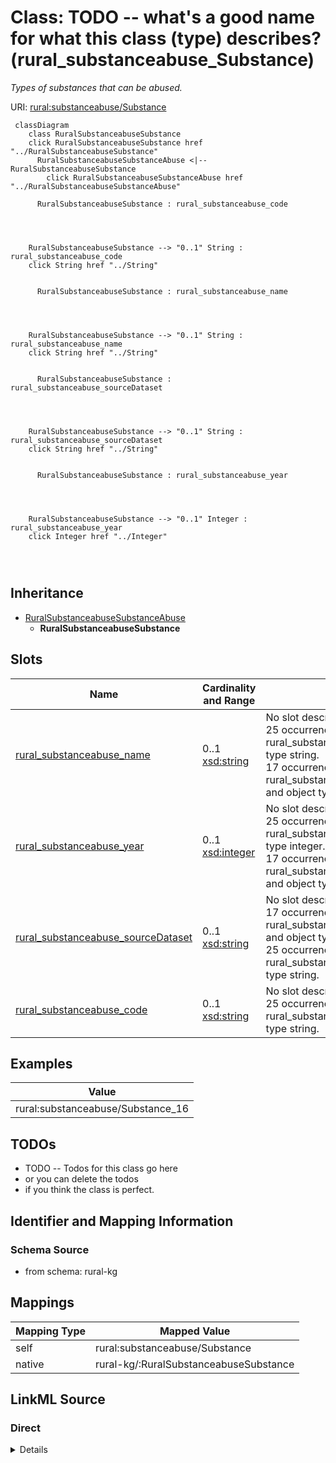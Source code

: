 

# Class: TODO -- what's a good name for what this class (type) describes? (rural_substanceabuse_Substance)


_Types of substances that can be abused._





URI: [rural:substanceabuse/Substance](http://sail.ua.edu/ruralkg/substanceabuse/Substance)






```mermaid
 classDiagram
    class RuralSubstanceabuseSubstance
    click RuralSubstanceabuseSubstance href "../RuralSubstanceabuseSubstance"
      RuralSubstanceabuseSubstanceAbuse <|-- RuralSubstanceabuseSubstance
        click RuralSubstanceabuseSubstanceAbuse href "../RuralSubstanceabuseSubstanceAbuse"
      
      RuralSubstanceabuseSubstance : rural_substanceabuse_code
        
          
    
    
    RuralSubstanceabuseSubstance --> "0..1" String : rural_substanceabuse_code
    click String href "../String"

        
      RuralSubstanceabuseSubstance : rural_substanceabuse_name
        
          
    
    
    RuralSubstanceabuseSubstance --> "0..1" String : rural_substanceabuse_name
    click String href "../String"

        
      RuralSubstanceabuseSubstance : rural_substanceabuse_sourceDataset
        
          
    
    
    RuralSubstanceabuseSubstance --> "0..1" String : rural_substanceabuse_sourceDataset
    click String href "../String"

        
      RuralSubstanceabuseSubstance : rural_substanceabuse_year
        
          
    
    
    RuralSubstanceabuseSubstance --> "0..1" Integer : rural_substanceabuse_year
    click Integer href "../Integer"

        
      
```





## Inheritance
* [RuralSubstanceabuseSubstanceAbuse](../classes/RuralSubstanceabuseSubstanceAbuse.md)
    * **RuralSubstanceabuseSubstance**



## Slots

| Name | Cardinality and Range | Description | Inheritance |
| ---  | --- | --- | --- |
| [rural_substanceabuse_name](../slots/rural_substanceabuse_name.md) | 0..1 <br/> [xsd:string](http://www.w3.org/2001/XMLSchema#string) | No slot description provided <br/> 25 occurrences with subject type rural_substanceabuse_Substance and object type string.<br/>17 occurrences with subject type rural_substanceabuse_SubstanceRelatedIncident and object type string. | direct |
| [rural_substanceabuse_year](../slots/rural_substanceabuse_year.md) | 0..1 <br/> [xsd:integer](http://www.w3.org/2001/XMLSchema#integer) | No slot description provided <br/> 25 occurrences with subject type rural_substanceabuse_Substance and object type integer.<br/>17 occurrences with subject type rural_substanceabuse_SubstanceRelatedIncident and object type integer. | direct |
| [rural_substanceabuse_sourceDataset](../slots/rural_substanceabuse_sourceDataset.md) | 0..1 <br/> [xsd:string](http://www.w3.org/2001/XMLSchema#string) | No slot description provided <br/> 17 occurrences with subject type rural_substanceabuse_SubstanceRelatedIncident and object type string.<br/>25 occurrences with subject type rural_substanceabuse_Substance and object type string. | direct |
| [rural_substanceabuse_code](../slots/rural_substanceabuse_code.md) | 0..1 <br/> [xsd:string](http://www.w3.org/2001/XMLSchema#string) | No slot description provided <br/> 25 occurrences with subject type rural_substanceabuse_Substance and object type string. | direct |










## Examples

| Value |
| --- |
| rural:substanceabuse/Substance_16 |


## TODOs

* TODO -- Todos for this class go here
* or you can delete the todos
* if you think the class is perfect.

## Identifier and Mapping Information







### Schema Source


* from schema: rural-kg




## Mappings

| Mapping Type | Mapped Value |
| ---  | ---  |
| self | rural:substanceabuse/Substance |
| native | rural-kg/:RuralSubstanceabuseSubstance |







## LinkML Source

<!-- TODO: investigate https://stackoverflow.com/questions/37606292/how-to-create-tabbed-code-blocks-in-mkdocs-or-sphinx -->

### Direct

<details>
```yaml
name: rural_substanceabuse_Substance
description: Types of substances that can be abused.
title: TODO -- what's a good name for what this class (type) describes?
todos:
- TODO -- Todos for this class go here
- or you can delete the todos
- if you think the class is perfect.
notes:
- There are 25 instances of this class.
examples:
- value: rural:substanceabuse/Substance_16
from_schema: rural-kg
rank: 1000
is_a: rural_substanceabuse_SubstanceAbuse
slots:
- rural_substanceabuse_name
- rural_substanceabuse_year
- rural_substanceabuse_sourceDataset
- rural_substanceabuse_code
class_uri: rural:substanceabuse/Substance

```
</details>

### Induced

<details>
```yaml
name: rural_substanceabuse_Substance
description: Types of substances that can be abused.
title: TODO -- what's a good name for what this class (type) describes?
todos:
- TODO -- Todos for this class go here
- or you can delete the todos
- if you think the class is perfect.
notes:
- There are 25 instances of this class.
examples:
- value: rural:substanceabuse/Substance_16
from_schema: rural-kg
rank: 1000
is_a: rural_substanceabuse_SubstanceAbuse
attributes:
  rural_substanceabuse_name:
    name: rural_substanceabuse_name
    description: No slot description provided
    todos:
    - TODO -- Todos for this slot go here
    - or you can delete the todos
    - if you think the class is perfect.
    comments:
    - 25 occurrences with subject type rural_substanceabuse_Substance and object type
      string.
    - 17 occurrences with subject type rural_substanceabuse_SubstanceRelatedIncident
      and object type string.
    examples:
    - value: rural:substanceabuse/Substance_16 rural:substanceabuse/name pcp
    - value: rural:substanceabuse/SIT_13 rural:substanceabuse/name On Parole
    from_schema: rural-kg
    rank: 1000
    slot_uri: rural:substanceabuse/name
    alias: rural_substanceabuse_name
    owner: rural_substanceabuse_Substance
    domain_of:
    - rural_substanceabuse_Substance
    - rural_substanceabuse_SubstanceRelatedIncident
    range: string
  rural_substanceabuse_year:
    name: rural_substanceabuse_year
    description: No slot description provided
    todos:
    - TODO -- Todos for this slot go here
    - or you can delete the todos
    - if you think the class is perfect.
    comments:
    - 25 occurrences with subject type rural_substanceabuse_Substance and object type
      integer.
    - 17 occurrences with subject type rural_substanceabuse_SubstanceRelatedIncident
      and object type integer.
    examples:
    - value: rural:substanceabuse/Substance_13 rural:substanceabuse/year 2022
    - value: rural:substanceabuse/SIT_4 rural:substanceabuse/year 2022
    from_schema: rural-kg
    rank: 1000
    slot_uri: rural:substanceabuse/year
    alias: rural_substanceabuse_year
    owner: rural_substanceabuse_Substance
    domain_of:
    - rural_substanceabuse_Substance
    - rural_substanceabuse_SubstanceRelatedIncident
    range: integer
  rural_substanceabuse_sourceDataset:
    name: rural_substanceabuse_sourceDataset
    description: No slot description provided
    todos:
    - TODO -- Todos for this slot go here
    - or you can delete the todos
    - if you think the class is perfect.
    comments:
    - 17 occurrences with subject type rural_substanceabuse_SubstanceRelatedIncident
      and object type string.
    - 25 occurrences with subject type rural_substanceabuse_Substance and object type
      string.
    examples:
    - value: rural:substanceabuse/SIT_4 rural:substanceabuse/sourceDataset NSDUH
    - value: rural:substanceabuse/Substance_2 rural:substanceabuse/sourceDataset NSDUH
    from_schema: rural-kg
    rank: 1000
    slot_uri: rural:substanceabuse/sourceDataset
    alias: rural_substanceabuse_sourceDataset
    owner: rural_substanceabuse_Substance
    domain_of:
    - rural_substanceabuse_Substance
    - rural_substanceabuse_SubstanceRelatedIncident
    range: string
  rural_substanceabuse_code:
    name: rural_substanceabuse_code
    description: No slot description provided
    todos:
    - TODO -- Todos for this slot go here
    - or you can delete the todos
    - if you think the class is perfect.
    comments:
    - 25 occurrences with subject type rural_substanceabuse_Substance and object type
      string.
    examples:
    - value: rural:substanceabuse/Substance_17 rural:substanceabuse/code 7405
    from_schema: rural-kg
    rank: 1000
    slot_uri: rural:substanceabuse/code
    alias: rural_substanceabuse_code
    owner: rural_substanceabuse_Substance
    domain_of:
    - rural_substanceabuse_Substance
    range: string
class_uri: rural:substanceabuse/Substance

```
</details>